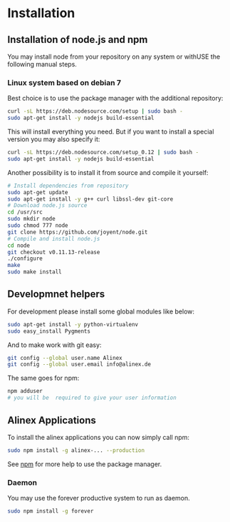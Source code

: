 Installation
=========================================


Installation of node.js and npm
-----------------------------------------

You may install node from your repository on any system or withUSE the following
manual steps.

### Linux system based on debian 7

Best choice is to use the package manager with the additional repository:

``` bash
curl -sL https://deb.nodesource.com/setup | sudo bash -
sudo apt-get install -y nodejs build-essential
```

This will install everything you need. But if you want to install a special version
you may also specify it:

``` bash
curl -sL https://deb.nodesource.com/setup_0.12 | sudo bash -
sudo apt-get install -y nodejs build-essential
```

Another possibility is to install it from source and compile it yourself:

``` bash
# Install dependencies from repository
sudo apt-get update
sudo apt-get install -y g++ curl libssl-dev git-core
# Download node.js source
cd /usr/src
sudo mkdir node
sudo chmod 777 node
git clone https://github.com/joyent/node.git
# Compile and install node.js
cd node
git checkout v0.11.13-release
./configure
make
sudo make install
```

Developmnet helpers
-----------------------------------------

For development please install some global modules like below:

``` bash
sudo apt-get install -y python-virtualenv
sudo easy_install Pygments
```

And to make work with git easy:

``` bash
git config --global user.name Alinex
git config --global user.email info@alinex.de
```

The same goes for npm:

``` bash
npm adduser
# you will be  required to give your user information
```


Alinex Applications
-----------------------------------------

To install the alinex applications you can now simply call npm:

``` bash
sudo npm install -g alinex-... --production
```

See [npm](npm.md) for more help to use the package manager.

### Daemon

You may use the forever productive system to run as daemon.

``` bash
sudo npm install -g forever
```
